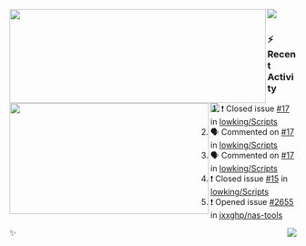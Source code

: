 <p>
  <p>
  <img align="left" width="450" height="165" src="https://github-readme-stats.vercel.app/api?username=lowking&bg_color=0D1116&theme=synthwave&show_icons=true&hide_border=true&line_height=20&title_color=4E7C65&icon_color=555&show_owner=true&text_color=777&count_private=true"/>
  </p>
  <p>
  <img align="left" width="350" height="195" src="https://github-readme-stats.vercel.app/api/top-langs/?layout=compact&username=lowking&bg_color=0D1116&theme=synthwave&show_icons=true&hide_border=true&line_height=20&title_color=4E7C65&icon_color=555&show_owner=true&text_color=777&hide&langs_count=4"/>
  </p>
  <p>
    <a align="left" href="https://t.me/Violettoy_bot"><img src="https://img.shields.io/badge/Telegram-%2352A4DB.svg?&style=social&logo=telegram&logoColor=white" /></a>&nbsp;&nbsp;
<!--     <img align="left" src="https://github.com/lowking/lowking/workflows/Waka%20Readme/badge.svg" />&nbsp;&nbsp; -->
    <img align="left" src="https://github.com/lowking/lowking/workflows/Activity%20Readme/badge.svg" />
  </p>
</p>

### :zap: Recent Activity

<!--START_SECTION:activity-->
1. ❗️ Closed issue [#17](https://github.com/lowking/Scripts/issues/17) in [lowking/Scripts](https://github.com/lowking/Scripts)
2. 🗣 Commented on [#17](https://github.com/lowking/Scripts/issues/17) in [lowking/Scripts](https://github.com/lowking/Scripts)
3. 🗣 Commented on [#17](https://github.com/lowking/Scripts/issues/17) in [lowking/Scripts](https://github.com/lowking/Scripts)
4. ❗️ Closed issue [#15](https://github.com/lowking/Scripts/issues/15) in [lowking/Scripts](https://github.com/lowking/Scripts)
5. ❗️ Opened issue [#2655](https://github.com/jxxghp/nas-tools/issues/2655) in [jxxghp/nas-tools](https://github.com/jxxghp/nas-tools)
<!--END_SECTION:activity-->

✨<img align="right" src="http://profile-counter.glitch.me/lowking/count.svg"/>
